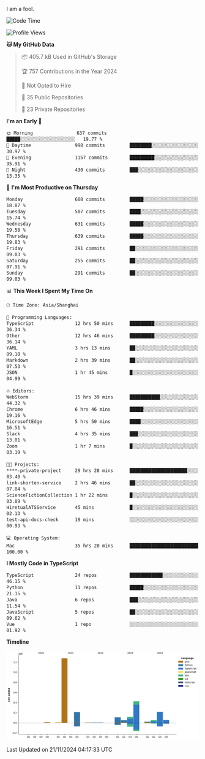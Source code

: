 I am a fool.

<!--START_SECTION:waka-->
![Code Time](http://img.shields.io/badge/Code%20Time-2%2C125%20hrs%2031%20mins-blue)

![Profile Views](http://img.shields.io/badge/Profile%20Views-1-blue)

**🐱 My GitHub Data** 

> 📦 405.7 kB Used in GitHub's Storage 
 > 
> 🏆 757 Contributions in the Year 2024
 > 
> 🚫 Not Opted to Hire
 > 
> 📜 35 Public Repositories 
 > 
> 🔑 23 Private Repositories 
 > 
**I'm an Early 🐤** 

```text
🌞 Morning                637 commits         █████░░░░░░░░░░░░░░░░░░░░   19.77 % 
🌆 Daytime                998 commits         ████████░░░░░░░░░░░░░░░░░   30.97 % 
🌃 Evening                1157 commits        █████████░░░░░░░░░░░░░░░░   35.91 % 
🌙 Night                  430 commits         ███░░░░░░░░░░░░░░░░░░░░░░   13.35 % 
```
📅 **I'm Most Productive on Thursday** 

```text
Monday                   608 commits         █████░░░░░░░░░░░░░░░░░░░░   18.87 % 
Tuesday                  507 commits         ████░░░░░░░░░░░░░░░░░░░░░   15.74 % 
Wednesday                631 commits         █████░░░░░░░░░░░░░░░░░░░░   19.58 % 
Thursday                 639 commits         █████░░░░░░░░░░░░░░░░░░░░   19.83 % 
Friday                   291 commits         ██░░░░░░░░░░░░░░░░░░░░░░░   09.03 % 
Saturday                 255 commits         ██░░░░░░░░░░░░░░░░░░░░░░░   07.91 % 
Sunday                   291 commits         ██░░░░░░░░░░░░░░░░░░░░░░░   09.03 % 
```


📊 **This Week I Spent My Time On** 

```text
🕑︎ Time Zone: Asia/Shanghai

💬 Programming Languages: 
TypeScript               12 hrs 50 mins      █████████░░░░░░░░░░░░░░░░   36.34 % 
Other                    12 hrs 46 mins      █████████░░░░░░░░░░░░░░░░   36.14 % 
YAML                     3 hrs 13 mins       ██░░░░░░░░░░░░░░░░░░░░░░░   09.10 % 
Markdown                 2 hrs 39 mins       ██░░░░░░░░░░░░░░░░░░░░░░░   07.53 % 
JSON                     1 hr 45 mins        █░░░░░░░░░░░░░░░░░░░░░░░░   04.99 % 

🔥 Editors: 
WebStorm                 15 hrs 39 mins      ███████████░░░░░░░░░░░░░░   44.32 % 
Chrome                   6 hrs 46 mins       █████░░░░░░░░░░░░░░░░░░░░   19.16 % 
MicrosoftEdge            5 hrs 50 mins       ████░░░░░░░░░░░░░░░░░░░░░   16.51 % 
Slack                    4 hrs 35 mins       ███░░░░░░░░░░░░░░░░░░░░░░   13.01 % 
Zoom                     1 hr 7 mins         █░░░░░░░░░░░░░░░░░░░░░░░░   03.19 % 

🐱‍💻 Projects: 
****-private-project     29 hrs 28 mins      █████████████████████░░░░   83.40 % 
link-shorten-service     2 hrs 46 mins       ██░░░░░░░░░░░░░░░░░░░░░░░   07.84 % 
ScienceFictionCollection 1 hr 22 mins        █░░░░░░░░░░░░░░░░░░░░░░░░   03.89 % 
HiretualATSService       45 mins             █░░░░░░░░░░░░░░░░░░░░░░░░   02.13 % 
test-api-docs-check      19 mins             ░░░░░░░░░░░░░░░░░░░░░░░░░   00.93 % 

💻 Operating System: 
Mac                      35 hrs 20 mins      █████████████████████████   100.00 % 
```

**I Mostly Code in TypeScript** 

```text
TypeScript               24 repos            ████████████░░░░░░░░░░░░░   46.15 % 
Python                   11 repos            █████░░░░░░░░░░░░░░░░░░░░   21.15 % 
Java                     6 repos             ███░░░░░░░░░░░░░░░░░░░░░░   11.54 % 
JavaScript               5 repos             ██░░░░░░░░░░░░░░░░░░░░░░░   09.62 % 
Vue                      1 repo              ░░░░░░░░░░░░░░░░░░░░░░░░░   01.92 % 
```



**Timeline**

![Lines of Code chart](https://raw.githubusercontent.com/VeejaLiu/VeejaLiu/master/assets/bar_graph.png)


 Last Updated on 21/11/2024 04:17:33 UTC
<!--END_SECTION:waka-->

